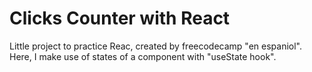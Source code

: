 
<h1>Clicks Counter with React </h1>
<p>
    Little project to practice Reac, created by freecodecamp "en espaniol".
    Here, I make use of states of a component with "useState hook".
</p>
